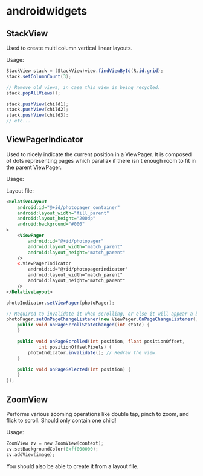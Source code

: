 androidwidgets
==============

StackView
---------

Used to create multi column vertical linear layouts.

Usage:

```java
StackView stack = (StackView)view.findViewById(R.id.grid);
stack.setColumnCount(3);

// Remove old views, in case this view is being recycled.
stack.popAllViews();

stack.pushView(child1);
stack.pushView(child2);
stack.pushView(child3);
// etc...
```

ViewPagerIndicator
------------------

Used to nicely indicate the current position in a ViewPager.
It is composed of dots representing pages which parallax if there isn't enough room to fit in the parent ViewPager.

Usage:

Layout file:
```xml
<RelativeLayout
	android:id="@+id/photopager_container"
	android:layout_width="fill_parent"
	android:layout_height="200dp"
	android:background="#000"
>
	<ViewPager
		android:id="@+id/photopager"
		android:layout_width="match_parent"
		android:layout_height="match_parent"
	/>
	<.ViewPagerIndicator
		android:id="@+id/photopagerindicator"
		android:layout_width="match_parent"
		android:layout_height="match_parent"
	/>
</RelativeLayout>
```

```java
photoIndicator.setViewPager(photoPager);

// Required to invalidate it when scrolling, or else it will appear a bit janky when parallaxing.
photoPager.setOnPageChangeListener(new ViewPager.OnPageChangeListener() {
	public void onPageScrollStateChanged(int state) {
	}

	public void onPageScrolled(int position, float positionOffset,
			int positionOffsetPixels) {
		photoIndicator.invalidate(); // Redraw the view.
	}

	public void onPageSelected(int position) {
	}
});
```

ZoomView
--------

Performs various zooming operations like double tap, pinch to zoom, and flick to scroll.
Should only contain one child!

Usage:

```objective-c
ZoomView zv = new ZoomView(context);
zv.setBackgroundColor(0xff000000);
zv.addView(image);
```

You should also be able to create it from a layout file.

